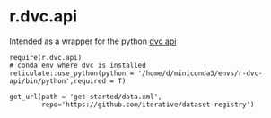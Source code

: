 # r.dvc.api

Intended as a wrapper for the python [dvc api](https://dvc.org/doc/api-reference)

```
require(r.dvc.api)
# conda env where dvc is installed 
reticulate::use_python(python = '/home/d/miniconda3/envs/r-dvc-api/bin/python',required = T)

get_url(path = 'get-started/data.xml',
        repo='https://github.com/iterative/dataset-registry')


```
